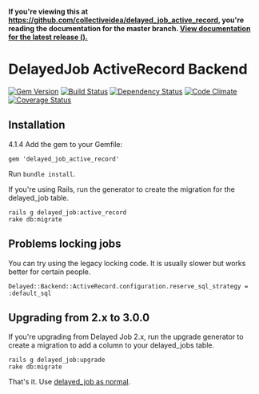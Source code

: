 **If you're viewing this at https://github.com/collectiveidea/delayed_job_active_record,
you're reading the documentation for the master branch.
[View documentation for the latest release
().](https://github.com/collectiveidea/delayed_job_active_record/tree/v4.1.3)**

# DelayedJob ActiveRecord Backend

[![Gem Version](https://img.shields.io/gem/v/delayed_job_active_record.svg)](https://rubygems.org/gems/delayed_job_active_record)
[![Build Status](https://img.shields.io/travis/collectiveidea/delayed_job_active_record.svg)](https://travis-ci.org/collectiveidea/delayed_job_active_record)
[![Dependency Status](https://img.shields.io/gemnasium/collectiveidea/delayed_job_active_record.svg)](https://gemnasium.com/collectiveidea/delayed_job_active_record)
[![Code Climate](https://img.shields.io/codeclimate/github/collectiveidea/delayed_job_active_record.svg)](https://codeclimate.com/github/collectiveidea/delayed_job_active_record)
[![Coverage Status](https://img.shields.io/coveralls/collectiveidea/delayed_job_active_record.svg)](https://coveralls.io/r/collectiveidea/delayed_job_active_record)

## Installation
4.1.4
Add the gem to your Gemfile:

    gem 'delayed_job_active_record'

Run `bundle install`.

If you're using Rails, run the generator to create the migration for the
delayed_job table.

    rails g delayed_job:active_record
    rake db:migrate

## Problems locking jobs

You can try using the legacy locking code. It is usually slower but works better for certain people.

    Delayed::Backend::ActiveRecord.configuration.reserve_sql_strategy = :default_sql

## Upgrading from 2.x to 3.0.0

If you're upgrading from Delayed Job 2.x, run the upgrade generator to create a
migration to add a column to your delayed_jobs table.

    rails g delayed_job:upgrade
    rake db:migrate

That's it. Use [delayed_job as normal](http://github.com/collectiveidea/delayed_job).

